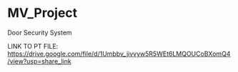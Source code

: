 # MV_Project
Door Security System


LINK TO PT FILE:
https://drive.google.com/file/d/1Umbbv_jivvyw5R5WEt6LMQOUCoBXomQ4/view?usp=share_link
